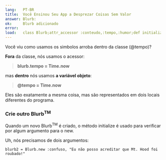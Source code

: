 ```yaml
---
lang:   PT-BR
title:  Você Ensinou Seu App a Desprezar Coisas Sem Valor
answer: Blurb:
ok:     Blurb adicionado
error:
load:   class Blurb;attr_accessor :conteudo,:tempo,:humor;def initialize(humor, conteudo="");@tempo=Time.now;@conteudo=conteudo[0..39];@humor=humor;end;end;blurb1=Blurb.new(:doente,"Hoje, Mount Hood foi roubado!")
---
```


Você viu como usamos os simbolos arroba dentro da classe (@tempo)?

__Fora__ da classe, nós usamos o acessor:

> __blurb.tempo = Time.now__

mas __dentro__ nós usamos __a variável objeto__:

> __@tempo = Time.now__

Eles são exatamente a mesma coisa, mas são representados em dois locais diferentes do programa.

### Crie outro Blurb<sup>TM</sup>
Quando um novo Blurb<sup>TM</sup> é criado, o método initialize é usado para verificar
por algum argumento para o new.

Uh, nós precisamos de dois argumentos:

    blurb2 = Blurb.new :confuso, "Eu não posso acreditar que Mt. Hood foi roubado!"
